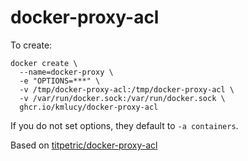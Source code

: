 # docker-proxy-acl

To create:
```
docker create \
  --name=docker-proxy \
  -e "OPTIONS=***" \
  -v /tmp/docker-proxy-acl:/tmp/docker-proxy-acl \
  -v /var/run/docker.sock:/var/run/docker.sock \
  ghcr.io/kmlucy/docker-proxy-acl
```

If you do not set options, they default to `-a containers`.

Based on [titpetric/docker-proxy-acl](https://github.com/titpetric/docker-proxy-acl)

